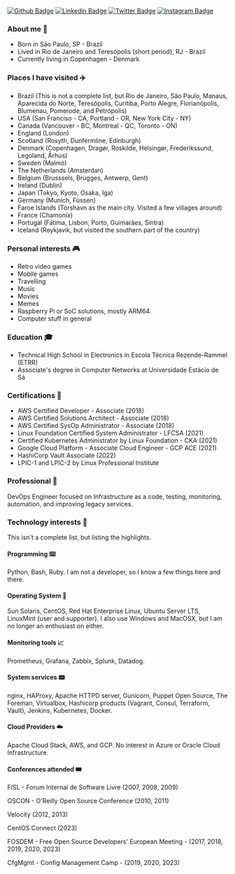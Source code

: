 
[![Github Badge](https://img.shields.io/badge/-Github-000?style=flat-square&logo=Github&logoColor=white&link=https://github.com/neverping)](https://github.com/neverping)
[![Linkedin Badge](https://img.shields.io/badge/-LinkedIn-blue?style=flat-square&logo=Linkedin&logoColor=white&link=https://www.linkedin.com/in/willian-braga-da-silva-012b9547/)](https://www.linkedin.com/in/willian-braga-da-silva-012b9547/)
[![Twitter Badge](https://img.shields.io/badge/-Twitter-1ca0f1?style=flat-square&labelColor=1ca0f1&logo=twitter&logoColor=white&link=https://twitter.com/neverping)](https://twitter.com/neverping)
[![Instagram Badge](https://img.shields.io/badge/-instagram-red?link=https://www.instagram.com/neverping/)](https://www.instagram.com/neverping/)

### About me 👋

* Born in São Paulo, SP - Brazil
* Lived in Rio de Janeiro and Teresópolis (short period), RJ - Brazil
* Currently living in Copenhagen - Denmark

### Places I have visited ✈️

* Brazil (This is not a complete list, but Rio de Janeiro, São Paulo, Manaus, Aparecida do Norte, Teresópolis, Curitiba, Porto Alegre, Florianópolis, Blumenau, Pomerode, and Petrópolis)
* USA (San Franciso - CA, Portland - OR, New York City - NY)
* Canada (Vancouver - BC, Montreal - QC, Toronto - ON)
* England (London)
* Scotland (Rosyth, Dunfermline, Edinburgh)
* Denmark (Copenhagen, Dragør, Roskilde, Helsingør, Frederikssund, Legoland, Århus)
* Sweden (Malmö)
* The Netherlands (Amsterdan)
* Belgium (Brusssels, Brugges, Antwerp, Gent)
* Ireland (Dublin)
* Japan (Tokyo, Kyoto, Osaka, Iga)
* Germany (Munich, Füssen)
* Faroe Islands (Tórshavn as the main city. Visited a few villages around)
* France (Chamonix)
* Portugal (Fátima, Lisbon, Porto, Guimarães, Sintra)
* Iceland (Reykjavik, but visited the southern part of the country)

### Personal interests 🎮

* Retro video games
* Mobile games
* Travelling
* Music
* Movies
* Memes
* Raspberry Pi or SoC solutions, mostly ARM64.
* Computer stuff in general


### Education 🎓

* Technical High School in Electronics in Escola Técnica Rezende-Rammel (ETRR)
* Associate's degree in Computer Networks at Universidade Estácio de Sá


### Certifications 🧾
* AWS Certified Developer - Associate (2018)
* AWS Certified Solutions Architect - Associate (2018)
* AWS Certified SysOp Administrator - Associate (2018)
* Linux Foundation Certified System Administrator - LFCSA (2021)
* Certified Kubernetes Administrator by Linux Foundation - CKA (2021)
* Google Cloud Platform - Associate Cloud Engineer - GCP ACE (2021)
* HashiCorp Vault Associate (2022)
* LPIC-1 and LPIC-2 by Linux Professional Institute


### Professional 🏢

DevOps Engineer focused on Infrastructure as a code, testing, monitoring, automation, and improving legacy services.

### Technology interests 📡

This isn't a complete list, but listing the highlights.

#### Programming ⌨️

Python, Bash, Ruby. I am not a developer, so I know a few things here and there.

#### Operating System 💽

Sun Solaris, CentOS, Red Hat Enterprise Linux, Ubuntu Server LTS, LinuxMint (user and supporter).
I also use Windows and MacOSX, but I am no longer an enthusiast on either.

#### Monitoring tools 📈

Prometheus, Grafana, Zabbix, Splunk, Datadog.

#### System services 📟

nginx, HAProxy, Apache HTTPD server, Gunicorn, Puppet Open Source, The Foreman, Virtualbox, Hashicorp products (Vagrant, Consul, Terraform, Vault), Jenkins, Kubernetes, Docker.

#### Cloud Providers ☁️

Apache Cloud Stack, AWS, and GCP. No interest in Azure or Oracle Cloud Infrastructure.

#### Conferences attended 🎟

FISL - Forum Internal de Software Livre (2007, 2008, 2009)

OSCON - O'Reilly Open Source Conference (2010, 2011)

Velocity (2012, 2013)

CentOS Connect (2023)

FOSDEM - Free Open Source Developers' European Meeting - (2017, 2018, 2019, 2020, 2023)

CfgMgmt - Config Management Camp - (2019, 2020, 2023)
